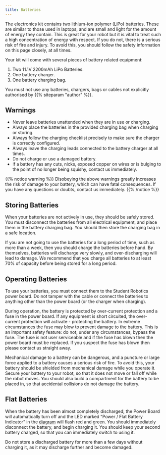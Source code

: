 ```yaml
---
title: Batteries
---
```


The electronics kit contains two lithium-ion polymer (LiPo) batteries. These are similar to those used in laptops, and are small and light for the amount of energy they contain. This is great for your robot but it is vital to treat such a high concentration of energy with respect. If you do not, there is a serious risk of fire and injury. To avoid this, you should follow the safety information on this page closely, at all times.

Your kit will come with several pieces of battery related equipment:

1. Two 11.1V 2200mAh LiPo Batteries.
2. One battery charger.
3. One battery charging bag.

You must not use any batteries, chargers, bags or cables not explicitly authorised by {{% siteparam "author" %}}.

## Warnings
- Never leave batteries unattended when they are in use or charging.
- Always place the batteries in the provided charging bag when charging or storing.
- Always follow the charging checklist precisely to make sure the charger is correctly configured.
- Always leave the charging leads connected to the battery charger at all times.
- Do not charge or use a damaged battery.
- If a battery has any cuts, nicks, exposed copper on wires or is bulging to the point of no longer being squishy, contact us immediately.

{{% notice warning %}}
Disobeying the above warnings greatly increases the risk of damage to your battery, which can have fatal consequences. If you have any questions or doubts, contact us immediately. 
{{% /notice %}}

## Storing Batteries
When your batteries are not actively in use, they should be safely stored. You must disconnect the batteries from all electrical equipment, and place them in the battery charging bag. You should then store the charging bag in a safe location.

If you are not going to use the batteries for a long period of time, such as more than a week, then you should charge the batteries before hand. By themselves, batteries will discharge very slowly, and over-discharging will lead to damage. We recommend that you charge all batteries to at least 70% of capacity before being stored for a long period.

## Operating Batteries
To use your batteries, you must connect them to the Student Robotics power board. Do not tamper with the cable or connect the batteries to anything other than the power board (or the charger when charging).

During operation, the battery is protected by over-current protection and a fuse in the power board. If any equipment is short circuited, the over-current protection will activate - protecting the battery. In extreme circumstances the fuse may blow to prevent damage to the battery. This is an important safety feature: do not, under any circumstances, bypass the fuse. The fuse is not user serviceable and if the fuse has blown then the power board must be replaced. If you suspect the fuse has blown then please contact us straight away.

Mechanical damage to a battery can be dangerous, and a puncture or large force applied to a battery causes a serious risk of fire. To avoid this, your battery should be shielded from mechanical damage while you operate it. Secure your battery to your robot, so that it does not move or fall off while the robot moves. You should also build a compartment for the battery to be placed in, so that accidental collisions do not damage the battery.

## Flat Batteries
When the battery has been almost completely discharged, the Power Board will automatically turn off and the LED marked “Power / Flat Battery Indicator” in the [diagram](/kit/power-board/#board-diagram) will flash red and green. You should immediately disconnect the battery, and begin charging it. You should keep your second battery charged, so that you can immediately switch to using it.

Do not store a discharged battery for more than a few days without charging it, as it may discharge further and become damaged.
